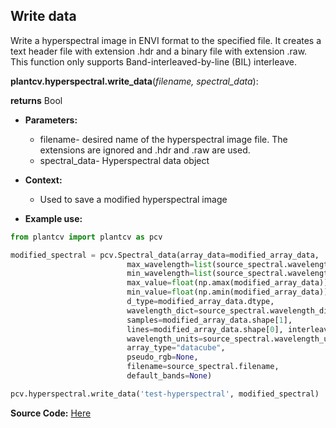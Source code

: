 ## Write data

Write a hyperspectral image in ENVI format to the specified file.
It creates a text header file with extension .hdr and a binary file with
extension .raw.  This function only supports Band-interleaved-by-line (BIL)
interleave.

**plantcv.hyperspectral.write_data**(*filename, spectral_data*):

**returns** Bool

- **Parameters:**
    - filename- desired name of the hyperspectral image file. The extensions are ignored and .hdr and .raw are used.
    - spectral_data- Hyperspectral data object

- **Context:**
    - Used to save a modified hyperspectral image

- **Example use:**

```python
from plantcv import plantcv as pcv

modified_spectral = pcv.Spectral_data(array_data=modified_array_data,
                          max_wavelength=list(source_spectral.wavelength_dict.keys())[-1],
                          min_wavelength=list(source_spectral.wavelength_dict.keys())[0],
                          max_value=float(np.amax(modified_array_data)),
                          min_value=float(np.amin(modified_array_data)),
                          d_type=modified_array_data.dtype,
                          wavelength_dict=source_spectral.wavelength_dict,
                          samples=modified_array_data.shape[1],
                          lines=modified_array_data.shape[0], interleave='bil',
                          wavelength_units=source_spectral.wavelength_units,
                          array_type="datacube",
                          pseudo_rgb=None,
                          filename=source_spectral.filename,
                          default_bands=None)

pcv.hyperspectral.write_data('test-hyperspectral', modified_spectral)
```

**Source Code:** [Here](https://github.com/danforthcenter/plantcv/blob/master/plantcv/plantcv/hyperspectral/write_data.py)
